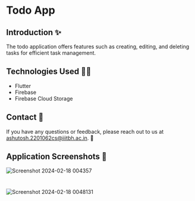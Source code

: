 # Todo App

## Introduction ✨

The todo application offers features such as creating, editing, and deleting tasks for efficient task management.


## Technologies Used 🧑‍💻

* Flutter
* Firebase
* Firebase Cloud Storage



## Contact 📱

If you have any questions or feedback, please reach out to us at ashutosh.2201062cs@iiitbh.ac.in. 📧


## Application Screenshots 📸

![Screenshot 2024-02-18 004357](https://github.com/OPCODE-Open-Spring-Fest/Todo_App/assets/123866925/a3e561d7-da29-449b-b814-14e256176270)
#
![Screenshot 2024-02-18 0048131](https://github.com/OPCODE-Open-Spring-Fest/Todo_App/assets/123866925/7c6445e3-f384-45e7-9bd1-5fb6292b9476)
